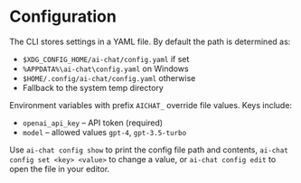# Configuration

The CLI stores settings in a YAML file. By default the path is determined as:

- `$XDG_CONFIG_HOME/ai-chat/config.yaml` if set
- `%APPDATA%\ai-chat\config.yaml` on Windows
- `$HOME/.config/ai-chat/config.yaml` otherwise
- Fallback to the system temp directory

Environment variables with prefix `AICHAT_` override file values. Keys include:

- `openai_api_key` – API token (required)
- `model` – allowed values `gpt-4`, `gpt-3.5-turbo`

Use `ai-chat config show` to print the config file path and contents, `ai-chat config set <key> <value>` to change a value, or `ai-chat config edit` to open the file in your editor.
